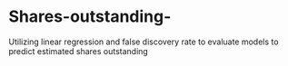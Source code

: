 # Shares-outstanding-
Utilizing linear regression and false discovery rate to evaluate models to predict estimated shares outstanding 
